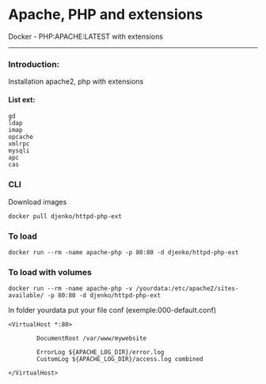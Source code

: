 # Apache, PHP and extensions

Docker - PHP:APACHE:LATEST with extensions

---

### Introduction:

Installation apache2, php with extensions

#### List ext:
```
gd
ldap
imap
opcache
xmlrpc
mysqli
apc
cas
```

### CLI

Download images

```
docker pull djenko/httpd-php-ext
```

### To load

```
docker run --rm -name apache-php -p 80:80 -d djenko/httpd-php-ext
```
### To load with volumes

```
docker run --rm -name apache-php -v /yourdata:/etc/apache2/sites-available/ -p 80:80 -d djenko/httpd-php-ext
```

In folder yourdata put your file conf (exemple:000-default.conf)

```
<VirtualHost *:80>

        DocumentRoot /var/www/mywebsite

        ErrorLog ${APACHE_LOG_DIR}/error.log
        CustomLog ${APACHE_LOG_DIR}/access.log combined

</VirtualHost>
```
